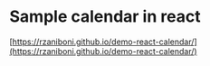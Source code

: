 # Sample calendar in react

[https://rzaniboni.github.io/demo-react-calendar/](https://rzaniboni.github.io/demo-react-calendar/)